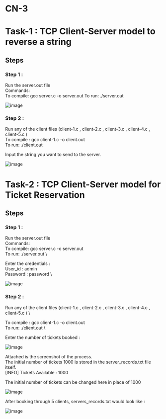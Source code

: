 # CN-3

# Task-1 : TCP Client-Server model to reverse a string

## Steps 

### Step 1 :

Run the server.out file \
Commands: \
To compile: gcc server.c -o server.out 
To run: ./server.out 

![image](https://user-images.githubusercontent.com/72215169/233819678-a0a13fa8-5824-4beb-9a30-caf751f971d5.png)


### Step 2 : 

Run any of the client files (client-1.c , client-2.c , client-3.c , client-4.c , client-5.c ) \
To compile : gcc client-1.c -o client.out \
To run: ./client.out 

Input the string you want to send to the server. 

![image](https://user-images.githubusercontent.com/72215169/233819696-4111912a-e81c-47e8-a5b3-afe1e5641233.png)



# Task-2 : TCP Client-Server model for Ticket Reservation 

## Steps 

### Step 1 :

Run the server.out file \
Commands: \
To compile: gcc server.c -o server.out \
To run: ./server.out \

Enter the credentials : \
User_id : admin \
Password : password \

![image](https://user-images.githubusercontent.com/72215169/233819719-90b1867a-b107-43a5-b9a1-9c39d862a40d.png)

### Step 2 :

Run any of the client files (client-1.c , client-2.c , client-3.c , client-4.c , client-5.c ) \

To compile : gcc client-1.c -o client.out \
To run: ./client.out \

Enter the number of tickets booked :

![image](https://user-images.githubusercontent.com/72215169/233819770-65f5061a-aafb-4d99-87d3-7f3e324b22e1.png)


Attached is the screenshot of the process. \
The initial number of tickets 1000 is stored in the server_records.txt file itself. \
[INFO] Tickets Available : 1000 

The initial number of tickets can be changed here in place of 1000 

![image](https://user-images.githubusercontent.com/72215169/233819817-010335d6-51a6-42f9-904f-249b8cf35dc4.png)

After booking through 5 clients, servers_records.txt would look like : 

![image](https://user-images.githubusercontent.com/72215169/233801689-2648b208-5b9e-4cb1-8f27-6b786c945c00.png)


